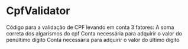 # CpfValidator
Código para a validação de CPF levando em conta 3 fatores:
A soma correta dos algarismos do cpf 
Conta necessária para adquirir o valor do penúltimo dígito
Conta necessária para adquirir o valor do último dígito 
